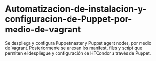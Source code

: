 # Automatizacion-de-instalacion-y-configuracion-de-Puppet-por-medio-de-vagrant
Se despliega y configura Puppetmaster y Puppet agent nodes,  por medio de Vagrant. Posteriormente se anexan los manifest, files y script que permiten el despliegue y configuración de HTCondor a través de Puppet. 
